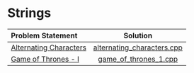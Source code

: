 # Strings

|     Problem Statement      |            Solution            |
|:---------------------------|:------------------------------:|
| [Alternating Characters][] | [alternating_characters.cpp][] |
| [Game of Thrones - I][]    | [game_of_thrones_1.cpp][]      |

[Alternating Characters]: https://www.hackerrank.com/challenges/alternating-characters
[Game of Thrones - I]:    https://www.hackerrank.com/challenges/game-of-thrones

[alternating_characters.cpp]: alternating_characters.cpp
[game_of_thrones_1.cpp]:      game_of_thrones_1.cpp

